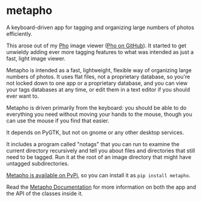 metapho
=======

A keyboard-driven app for tagging and organizing large numbers of photos efficiently.

This arose out of my [Pho](http://shallowsky.com/software/pho/)
image viewer ([Pho on GitHub](https://github.com/akkana/pho)).
It started to get unwieldy adding ever more tagging features to what
was intended as just a fast, light image viewer.

Metapho is intended as a fast, lightweight, flexible way of organizing
large numbers of photos. It uses flat files, not a proprietary database,
so you're not locked down to one app or a proprietary database,
and you can view your tags databases at any time, or edit them in a
text editor if you should ever want to.

Metapho is driven primarily from the keyboard: you should be able to do
everything you need without moving your hands to the mouse, though
you can use the mouse if you find that easier.

It depends on PyGTK, but not on gnome or any other desktop services.

It includes a program called "notags" that you can run to examine
the current directory recursively and tell you about files and
directories that still need to be tagged. Run it at the root of
an image directory that might have untagged subdirectories.

[Metapho is available on PyPi](https://pypi.python.org/pypi/metapho/),
so you can install it as `pip install metapho`.

Read the [Metapho Documentation](http://pythonhosted.org/metapho/)
for more information on both the app and the API of the classes
inside it.
